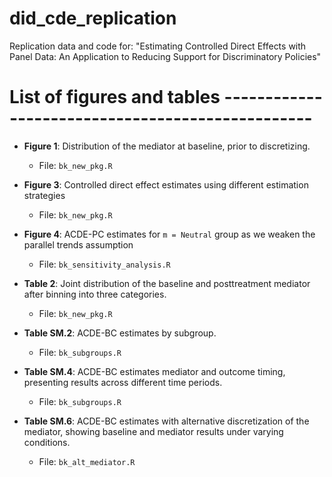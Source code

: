 # did_cde_replication

Replication data and code for: "Estimating Controlled Direct Effects with Panel Data: An Application to Reducing Support for Discriminatory Policies"

# List of figures and tables -------------------------------------------------

- **Figure 1**: Distribution of the mediator at baseline, prior to discretizing.
  - File: `bk_new_pkg.R`

- **Figure 3**: Controlled direct effect estimates using different estimation strategies
  - File: `bk_new_pkg.R`

- **Figure 4**: ACDE-PC estimates for `m = Neutral` group as we weaken the parallel trends assumption
  - File: `bk_sensitivity_analysis.R`

- **Table 2**: Joint distribution of the baseline and posttreatment mediator after binning into three categories.
  - File: `bk_new_pkg.R`

- **Table SM.2**: ACDE-BC estimates by subgroup.
  - File: `bk_subgroups.R`

- **Table SM.4**: ACDE-BC estimates mediator and outcome timing, presenting results across different time periods.
  - File: `bk_subgroups.R`

- **Table SM.6**: ACDE-BC estimates with alternative discretization of the mediator, showing baseline and mediator results under varying conditions.
  - File: `bk_alt_mediator.R`
